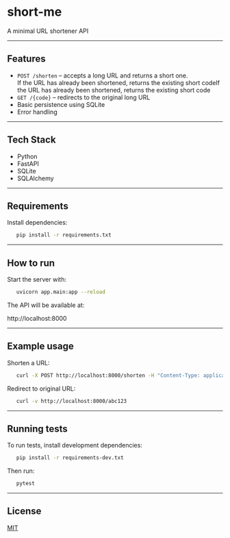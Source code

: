 # short-me
A minimal URL shortener API

---
## Features
- `POST /shorten` – accepts a long URL and returns a short one.  
If the URL has already been shortened, returns the existing short codeIf the URL has already been shortened, returns the existing short code
- `GET /{code}` – redirects to the original long URL
- Basic persistence using SQLite
- Error handling
---
## Tech Stack
- Python
- FastAPI
- SQLite
- SQLAlchemy
---
## Requirements
Install dependencies:
```bash 
   pip install -r requirements.txt
```
---
## How to run
Start the server with:
```bash 
   uvicorn app.main:app --reload
```
   The API will be available at:

http://localhost:8000

---
## Example usage
Shorten a URL:
```bash 
   curl -X POST http://localhost:8000/shorten -H "Content-Type: application/json" -d '{"url": "https://example.com"}'
```
Redirect to original URL:
```bash 
   curl -v http://localhost:8000/abc123
```
---
## Running tests

To run tests, install development dependencies:
```bash
   pip install -r requirements-dev.txt
```

Then run:
```bash
   pytest
```
---
## License
[MIT](./LICENSE)